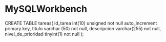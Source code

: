 # MySQLWorkbench


CREATE TABLE tareas(
   id_tarea int(10) unsigned not null auto_increment primary key,
   titulo varchar (50) not null,
   descripcion varchar(255) not null,
   nivel_de_prioridad tinyint(1) not null
);